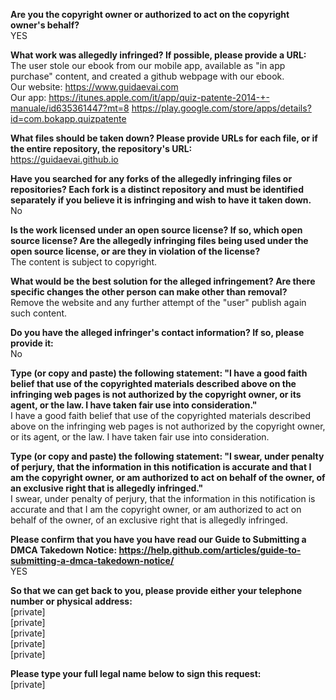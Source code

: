 **Are you the copyright owner or authorized to act on the copyright owner's behalf?**  
YES

**What work was allegedly infringed? If possible, please provide a URL:**  
The user stole our ebook from our mobile app, available as "in app purchase" content, and created a github webpage with our ebook.  
Our website: https://www.guidaevai.com   
Our app: https://itunes.apple.com/it/app/quiz-patente-2014-+-manuale/id635361447?mt=8 https://play.google.com/store/apps/details?id=com.bokapp.quizpatente  

**What files should be taken down? Please provide URLs for each file, or if the entire repository, the repository's URL:**  
https://guidaevai.github.io

**Have you searched for any forks of the allegedly infringing files or repositories? Each fork is a distinct repository and must be identified separately if you believe it is infringing and wish to have it taken down.**  
No

**Is the work licensed under an open source license? If so, which open source license? Are the allegedly infringing files being used under the open source license, or are they in violation of the license?**  
The content is subject to copyright.

**What would be the best solution for the alleged infringement? Are there specific changes the other person can make other than removal?**  
Remove the website and any further attempt of the "user" publish again such content.

**Do you have the alleged infringer's contact information? If so, please provide it:**  
No

**Type (or copy and paste) the following statement: "I have a good faith belief that use of the copyrighted materials described above on the infringing web pages is not authorized by the copyright owner, or its agent, or the law. I have taken fair use into consideration."**  
I have a good faith belief that use of the copyrighted materials described above on the infringing web pages is not authorized by the copyright owner, or its agent, or the law. I have taken fair use into consideration.

**Type (or copy and paste) the following statement: "I swear, under penalty of perjury, that the information in this notification is accurate and that I am the copyright owner, or am authorized to act on behalf of the owner, of an exclusive right that is allegedly infringed."**  
I swear, under penalty of perjury, that the information in this notification is accurate and that I am the copyright owner, or am authorized to act on behalf of the owner, of an exclusive right that is allegedly infringed.

**Please confirm that you have you have read our Guide to Submitting a DMCA Takedown Notice: https://help.github.com/articles/guide-to-submitting-a-dmca-takedown-notice/**  
YES

**So that we can get back to you, please provide either your telephone number or physical address:**  
[private]  
[private]  
[private]  
[private]  
[private]  

**Please type your full legal name below to sign this request:**  
[private]  
